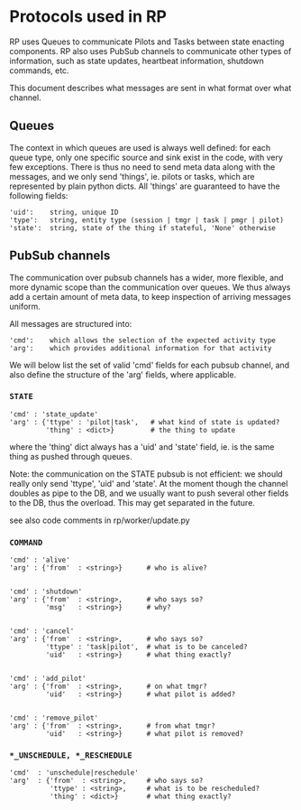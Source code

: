 
# Protocols used in RP

RP uses Queues to communicate Pilots and Tasks between state enacting
components.  RP also uses PubSub channels to communicate other types of
information, such as state updates, heartbeat information, shutdown commands,
etc.

This document describes what messages are sent in what format over what channel.


## Queues

The context in which queues are used is always well defined: for each    queue
type, only one specific source and sink exist in the code, with very few
exceptions.  There is thus no need to send meta data along with the messages,
and we only send 'things', ie. pilots or tasks, which are represented by plain
python dicts.  All 'things' are guaranteed to have the following fields:

    'uid':    string, unique ID
    'type':   string, entity type (session | tmgr | task | pmgr | pilot)
    'state':  string, state of the thing if stateful, 'None' otherwise


## PubSub channels

The communication over pubsub channels has a wider, more flexible, and more
dynamic scope than the communication over queues.  We thus always add a certain
amount of meta data, to keep inspection of arriving messages uniform.

All messages are structured into:

    'cmd':    which allows the selection of the expected activity type
    'arg':    which provides additional information for that activity

We will below list the set of valid 'cmd' fields for each pubsub channel, and
also define the structure of the 'arg' fields, where applicable.


### `STATE`

    'cmd' : 'state_update'
    'arg' : {'ttype' : 'pilot|task',   # what kind of state is updated?
             'thing' : <dict>}         # the thing to update

where the 'thing' dict always has a 'uid' and 'state' field, ie. is the same
thing as pushed through queues.

Note: the communication on the STATE pubsub is not efficient: we should really
only send 'ttype', 'uid' and 'state'.  At the moment though the channel doubles
as pipe to the DB, and we usually want to push several other fields  to the DB,
thus the overload.  This may get separated in the future.

see also code comments in rp/worker/update.py

### `COMMAND`

    'cmd' : 'alive'
    'arg' : {'from'  : <string>}      # who is alive?
    
    
    'cmd' : 'shutdown'
    'arg' : {'from'  : <string>,      # who says so?
             'msg'   : <string>}      # why?
    
    
    'cmd' : 'cancel'
    'arg' : {'from'  : <string>,      # who says so?
             'ttype' : 'task|pilot',  # what is to be canceled? 
             'uid'   : <string>}      # what thing exactly?
    
    
    'cmd' : 'add_pilot'
    'arg' : {'from'  : <string>,      # on what tmgr?
             'uid'   : <string>}      # what pilot is added?
    
    
    'cmd' : 'remove_pilot'
    'arg' : {'from'  : <string>,      # from what tmgr?
             'uid'   : <string>}      # what pilot is removed?


### `*_UNSCHEDULE, *_RESCHEDULE`

    'cmd'  : 'unschedule|reschedule'
    'arg'  : {'from'  : <string>,     # who says so?
              'ttype' : <string>,     # what is to be rescheduled?
              'thing' : <dict>}       # what thing exactly?



